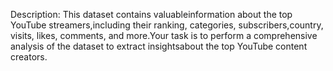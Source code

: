 Description:      This dataset contains valuableinformation about the top YouTube streamers,including their ranking, categories, subscribers,country, visits, likes, comments, and more.Your task is to perform a comprehensive analysis of the dataset to extract insightsabout the top YouTube content creators.
